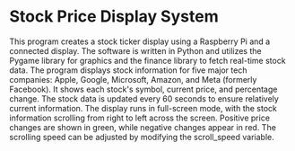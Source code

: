 # Stock Price Display System
This program creates a stock ticker display using a Raspberry Pi and a connected display. The software is written in Python and utilizes the Pygame library for graphics and the finance library to fetch real-time stock data.
The program displays stock information for five major tech companies: Apple, Google, Microsoft, Amazon, and Meta (formerly Facebook). It shows each stock's symbol, current price, and percentage change. The stock data is updated every 60 seconds to ensure relatively current information.
The display runs in full-screen mode, with the stock information scrolling from right to left across the screen. Positive price changes are shown in green, while negative changes appear in red. The scrolling speed can be adjusted by modifying the scroll_speed variable.
